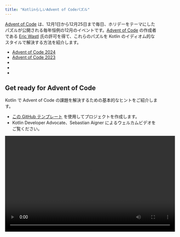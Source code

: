 ```yaml
---
title: "KotlinらしいAdvent of Codeパズル"
---
```

[Advent of Code](https://adventofcode.com/) は、12月1日から12月25日まで毎日、ホリデーをテーマにしたパズルが公開される毎年恒例の12月のイベントです。[Advent of Code](https://adventofcode.com/) の作成者である [Eric Wastl](http://was.tl/) 氏の許可を得て、これらのパズルを Kotlin のイディオム的なスタイルで解決する方法を紹介します。

* [Advent of Code 2024](https://www.youtube.com/playlist?list=PLlFc5cFwUnmwHaD3-qeoLHnho_PY2g9JX)
* [Advent of Code 2023](https://www.youtube.com/playlist?list=PLlFc5cFwUnmzk0wvYW4aTl57F2VNkFisU)
* [](#advent-of-code-2022)
* [](#advent-of-code-2021)
* [](#advent-of-code-2020)

## Get ready for Advent of Code

Kotlin で Advent of Code の課題を解決するための基本的なヒントをご紹介します。

* [この GitHub テンプレート](https://github.com/kotlin-hands-on/advent-of-code-kotlin-template) を使用してプロジェクトを作成します。
* Kotlin Developer Advocate、Sebastian Aigner によるウェルカムビデオをご覧ください。

<video width="560" height="315" src="https://www.youtube.com/v/6-XSehwRgSY" title="Get Ready for Advent of Code 2021"/>

## Advent of Code 2022

### Day 1: Calorie counting

[Kotlin Advent of Code template](https://github.com/kotlin-hands-on/advent-of-code-kotlin-template) と、Kotlin での文字列とコレクションの操作に便利な関数、
たとえば [`maxOf()`](https://kotlinlang.org/api/latest/jvm/stdlib/kotlin.collections/max-of.html) や [`sumOf()`](https://kotlinlang.org/api/latest/jvm/stdlib/kotlin.collections/sum-of.html) などについて学びます。
拡張関数が、ソリューションを適切な方法で構成するのにどのように役立つかを見てみましょう。

* [Advent of Code](https://adventofcode.com/2022/day/1) でパズルの説明をお読みください
* ビデオでソリューションをチェックしてください。

<img src="/img/youtube.svg" alt="YouTube" width="25" style={{verticalAlign: 'middle'}}/> [Advent of Code 2022 Day 1 | Kotlin](https://www.youtube.com/watch?v=ntbsbqLCKDs)

### Day 2: Rock paper scissors

Kotlin の `Char` 型の操作を理解し、`Pair` 型と `to` コンストラクターがパターンマッチングとうまく連携する方法を見てみましょう。
[`compareTo()`](https://kotlinlang.org/api/latest/jvm/stdlib/kotlin/-comparable/compare-to.html) 関数を使用して、独自のオブジェクトを並べ替える方法を理解しましょう。

* [Advent of Code](https://adventofcode.com/2022/day/2) でパズルの説明をお読みください
* ビデオでソリューションをチェックしてください。

<img src="/img/youtube.svg" alt="YouTube" width="25" style={{verticalAlign: 'middle'}}/> [Advent of Code 2022 Day 2 | Kotlin](https://www.youtube.com/watch?v=Fn0SY2yGDSA)

### Day 3: Rucksack reorganization

[kotlinx.benchmark](https://github.com/Kotlin/kotlinx-benchmark) ライブラリが、コードのパフォーマンス特性を理解するのにどのように役立つかを学びましょう。
`intersect` のような集合演算が、重複するデータの選択にどのように役立つかを確認し、
同じソリューションのさまざまな実装間のパフォーマンス比較を見てみましょう。

* [Advent of Code](https://adventofcode.com/2022/day/3) でパズルの説明をお読みください
* ビデオでソリューションをチェックしてください。

<img src="/img/youtube.svg" alt="YouTube" width="25" style={{verticalAlign: 'middle'}}/> [Advent of Code 2022 Day 3 | Kotlin](https://www.youtube.com/watch?v=IPLfo4zXNjk)

### Day 4: Camp cleanup

`infix` 関数と `operator` 関数がコードをより表現力豊かにする方法、
および `String` 型と `IntRange` 型の拡張関数が入力の解析を容易にする方法を見てみましょう。

* [Advent of Code](https://adventofcode.com/2022/day/4) でパズルの説明をお読みください
* ビデオでソリューションをチェックしてください。

<img src="/img/youtube.svg" alt="YouTube" width="25" style={{verticalAlign: 'middle'}}/> [Advent of Code 2022 Day 4 | Kotlin](https://www.youtube.com/watch?v=dBIbr55YS0A)

### Day 5: Supply stacks

ファクトリー関数を使用してより複雑なオブジェクトを構築する方法、
正規表現の使用方法、および両端 [`ArrayDeque`](https://kotlinlang.org/api/latest/jvm/stdlib/kotlin.collections/-array-deque/) 型について学びましょう。

* [Advent of Code](https://adventofcode.com/2022/day/5) でパズルの説明をお読みください
* ビデオでソリューションをチェックしてください。

<img src="/img/youtube.svg" alt="YouTube" width="25" style={{verticalAlign: 'middle'}}/> [Advent of Code 2022 Day 5 | Kotlin](https://www.youtube.com/watch?v=lKq6r5Nt8Yo)

### Day 6: Tuning trouble

[kotlinx.benchmark](https://github.com/Kotlin/kotlinx-benchmark) ライブラリを使用した、より詳細なパフォーマンス調査をご覧ください。
同じソリューションの 16 種類のバリエーションの特性を比較します。

* [Advent of Code](https://adventofcode.com/2022/day/6) でパズルの説明をお読みください
* ビデオでソリューションをチェックしてください。

<img src="/img/youtube.svg" alt="YouTube" width="25" style={{verticalAlign: 'middle'}}/> [Advent of Code 2022 Day 6 | Kotlin](https://www.youtube.com/watch?v=VbBhaQhW0zk)

### Day 7: No space left on device

ツリー構造をモデル化する方法を学び、プログラムで Kotlin コードを生成するデモをご覧ください。

* [Advent of Code](https://adventofcode.com/2022/day/7) でパズルの説明をお読みください
* ビデオでソリューションをチェックしてください。

<img src="/img/youtube.svg" alt="YouTube" width="25" style={{verticalAlign: 'middle'}}/> [Advent of Code 2022 Day 7 | Kotlin](https://www.youtube.com/watch?v=Q819VW8yxFo)

### Day 8: Treetop tree house

動作中の `sequence` ビルダーをご覧ください。
また、プログラムの最初のドラフトとイディオム的な Kotlin ソリューションがどれだけ異なるかを見てみましょう（スペシャルゲスト Roman Elizarov！）。

* [Advent of Code](https://adventofcode.com/2022/day/8) でパズルの説明をお読みください
* ビデオでソリューションをチェックしてください。

<img src="/img/youtube.svg" alt="YouTube" width="25" style={{verticalAlign: 'middle'}}/> [Advent of Code 2022 Day 8 | Kotlin](https://www.youtube.com/watch?v=6d6FXFh-UdA)

### Day 9: Rope bridge

`run` 関数、ラベル付きの戻り値、および `coerceIn` や `zipWithNext` のような便利な標準ライブラリ関数を見てみましょう。
`List` コンストラクターと `MutableList` コンストラクターを使用して、指定されたサイズのリストを構築する方法を見てみましょう。
また、問題文の Kotlin ベースの視覚化を垣間見ることができます。

* [Advent of Code](https://adventofcode.com/2022/day/9) でパズルの説明をお読みください
* ビデオでソリューションをチェックしてください。

<img src="/img/youtube.svg" alt="YouTube" width="25" style={{verticalAlign: 'middle'}}/> [Advent of Code 2022 Day 9 | Kotlin](https://www.youtube.com/watch?v=ShU9dNUa_3g)

### Day 10: Cathode-ray tube

範囲と `in` 演算子が範囲のチェックを自然にする方法、
関数パラメーターを受信機に変える方法、および `tailrec` 修飾子の簡単な調査について学びましょう。

* [Advent of Code](https://adventofcode.com/2022/day/10) でパズルの説明をお読みください
* ビデオでソリューションをチェックしてください。

<img src="/img/youtube.svg" alt="YouTube" width="25" style={{verticalAlign: 'middle'}}/> [Advent of Code 2022 Day 10 | Kotlin](https://www.youtube.com/watch?v=KVyeNmFHoL4)

### Day 11: Monkey in the middle

可変の
命令型コードから、不変および読み取り専用のデータ構造を利用する、より関数的なアプローチに移行する方法を見てみましょう。
コンテキストレシーバー、およびゲストが Advent of Code 専用に独自の視覚化ライブラリを構築した方法について学びましょう。

* [Advent of Code](https://adventofcode.com/2022/day/11) でパズルの説明をお読みください
* ビデオでソリューションをチェックしてください。

<img src="/img/youtube.svg" alt="YouTube" width="25" style={{verticalAlign: 'middle'}}/> [Advent of Code 2022 Day 11 | Kotlin](https://www.youtube.com/watch?v=1eBSyPe_9j0)

### Day 12: Hill Climbing algorithm

Kotlin でキュー、`ArrayDeque`、関数参照、および `tailrec` 修飾子を使用して、パス検索の問題を解決します。

* [Advent of Code](https://adventofcode.com/2022/day/12) でパズルの説明をお読みください
* ビデオでソリューションをチェックしてください。

<img src="/img/youtube.svg" alt="YouTube" width="25" style={{verticalAlign: 'middle'}}/> [Advent of Code 2022 Day 12 | Kotlin](https://www.youtube.com/watch?v=tJ74hi_3sk8)

## Advent of Code 2021

:::tip
[Advent of Code 2021 に関するブログ投稿](https://blog.jetbrains.com/kotlin/2021/11/advent-of-code-2021-in-kotlin/) をお読みください。

:::

### Day 1: Sonar sweep

windowed 関数と count 関数を適用して、整数のペアとトリプレットを操作します。

* [Advent of Code](https://adventofcode.com/2021/day/1) でパズルの説明をお読みください
* [Kotlin Blog](https://blog.jetbrains.com/kotlin/2021/12/advent-of-code-2021-in-kotlin-day-1) で Anton Arhipov からソリューションを確認してください
  またはビデオをご覧ください。

<img src="/img/youtube.svg" alt="YouTube" width="25" style={{verticalAlign: 'middle'}}/> [Advent of Code 2021 in Kotlin, Day 1: Sonar Sweep](https://www.youtube.com/watch?v=76IzmtOyiHw)

### Day 2: Dive!

デストラクチャリング宣言と `when` 式について学びます。

* [Advent of Code](https://adventofcode.com/2021/day/2) でパズルの説明をお読みください
* [GitHub](https://github.com/asm0dey/aoc-2021/blob/main/src/Day02.kt) で Pasha Finkelshteyn からソリューションを確認してください
  またはビデオをご覧ください。

<img src="/img/youtube.svg" alt="YouTube" width="25" style={{verticalAlign: 'middle'}}/> [Advent of Code 2021 in Kotlin, Day 2: Dive!](https://www.youtube.com/watch?v=4A2WwniJdNc)

### Day 3: Binary diagnostic

2 進数を操作するさまざまな方法を探ります。

* [Advent of Code](https://adventofcode.com/2021/day/3) でパズルの説明をお読みください
* [Kotlin Blog](https://blog.jetbrains.com/kotlin/2021/12/advent-of-code-2021-in-kotlin-day-3/) で Sebastian Aigner からソリューションを確認してください
  またはビデオをご覧ください。

<img src="/img/youtube.svg" alt="YouTube" width="25" style={{verticalAlign: 'middle'}}/> [Advent of Code 2021 in Kotlin, Day 3: Binary Diagnostic](https://www.youtube.com/watch?v=mF2PTnnOi8w)

### Day 4: Giant squid

入力を解析し、より便利な処理のためにいくつかのドメインクラスを導入する方法を学びます。

* [Advent of Code](https://adventofcode.com/2021/day/4) でパズルの説明をお読みください
* [GitHub](https://github.com/antonarhipov/advent-of-code-2021/blob/main/src/Day04.kt) で Anton Arhipov からソリューションを確認してください
  またはビデオをご覧ください。

<img src="/img/youtube.svg" alt="YouTube" width="25" style={{verticalAlign: 'middle'}}/> [Advent of Code 2021 in Kotlin, Day 4: Giant Squid](https://www.youtube.com/watch?v=wL6sEoLezPQ)

## Advent of Code 2020

:::tip
[GitHub リポジトリ](https://github.com/kotlin-hands-on/advent-of-code-2020/) で Advent of Code 2020 パズルのすべてのソリューションを見つけることができます。

:::

### Day 1: Report repair

入力の処理、リストの反復処理、マップを作成するさまざまな方法、およびコードを簡素化するための [`let`](scope-functions#let)
関数について学習します。

* [Advent of Code](https://adventofcode.com/2020/day/1) でパズルの説明をお読みください
* [Kotlin Blog](https://blog.jetbrains.com/kotlin/2021/07/advent-of-code-in-idiomatic-kotlin/) で Svetlana Isakova からソリューションを確認してください
またはビデオをご覧ください。

<img src="/img/youtube.svg" alt="YouTube" width="25" style={{verticalAlign: 'middle'}}/> [Learn Kotlin With the Kotlin Team: Advent of Code 2020 #1](https://www.youtube.com/watch?v=o4emra1xm88)

### Day 2: Password philosophy

文字列ユーティリティ関数、正規表現、コレクションの操作、および式を変換するのに [`let`](scope-functions#let)
関数がどのように役立つかについて学習します。

* [Advent of Code](https://adventofcode.com/2020/day/2) でパズルの説明をお読みください
* [Kotlin Blog](https://blog.jetbrains.com/kotlin/2021/07/advent-of-code-in-idiomatic-kotlin-day2/) で Svetlana Isakova からソリューションを確認してください
またはビデオをご覧ください。

<img src="/img/youtube.svg" alt="YouTube" width="25" style={{verticalAlign: 'middle'}}/> [Learn Kotlin with The Kotlin Team: Advent of Code 2020 #2](https://www.youtube.com/watch?v=MyvJ7G6aErQ)

### Day 3: Toboggan trajectory

命令型コードスタイルとより関数的なコードスタイルを比較し、ペアと [`reduce()`](https://kotlinlang.org/api/latest/jvm/stdlib/kotlin.collections/reduce.html)
関数を操作し、列選択モードでコードを編集し、整数のオーバーフローを修正します。

* [Advent of Code](https://adventofcode.com/2020/day/3) でパズルの説明をお読みください
* [GitHub](https://github.com/kotlin-hands-on/advent-of-code-2020/blob/master/src/day03/day3.kt) で Mikhail Dvorkin からソリューションを確認してください
またはビデオをご覧ください。

<img src="/img/youtube.svg" alt="YouTube" width="25" style={{verticalAlign: 'middle'}}/> [Learn Kotlin with the Kotlin Team: Advent of Code 2020 #3](https://www.youtube.com/watch?v=ounCIclwOAw)

### Day 4: Passport processing

[`when`](control-flow#when-expressions-and-statements) 式を適用し、入力を検証するさまざまな方法を探ります。
ユーティリティ関数、範囲の操作、セットメンバーシップのチェック、および特定の正規表現との照合。

* [Advent of Code](https://adventofcode.com/2020/day/4) でパズルの説明をお読みください
* [Kotlin Blog](https://blog.jetbrains.com/kotlin/2021/09/validating-input-advent-of-code-in-kotlin/) で Sebastian Aigner からソリューションを確認してください
またはビデオをご覧ください。

<img src="/img/youtube.svg" alt="YouTube" width="25" style={{verticalAlign: 'middle'}}/> [Learn Kotlin with the Kotlin Team: Advent of Code 2020 #4](https://www.youtube.com/watch?v=-kltG4Ztv1s)

### Day 5: Binary boarding

Kotlin 標準ライブラリ関数（`replace()`、`toInt()`、`find()`）を使用して、数値の 2 進数表現を操作し、
強力なローカル関数を探り、Kotlin 1.5 で `max()` 関数を使用する方法を学びます。

* [Advent of Code](https://adventofcode.com/2020/day/5) でパズルの説明をお読みください
* [Kotlin Blog](https://blog.jetbrains.com/kotlin/2021/09/idiomatic-kotlin-binary-representation/) で Svetlana Isakova からソリューションを確認してください
またはビデオをご覧ください。

<img src="/img/youtube.svg" alt="YouTube" width="25" style={{verticalAlign: 'middle'}}/> [Learn Kotlin with the Kotlin Team: Advent of Code 2020 #5](https://www.youtube.com/watch?v=XEFna3xyxeY)

### Day 6: Custom customs

標準ライブラリ関数 (`map()`、`reduce()`、`sumOf()`、`intersect()`、および `union()`) を使用して、文字列とコレクション内の文字をグループ化およびカウントする方法を学びます。

* [Advent of Code](https://adventofcode.com/2020/day/6) でパズルの説明をお読みください
* [Kotlin Blog](https://blog.jetbrains.com/kotlin/2021/09/idiomatic-kotlin-set-operations/) で Anton Arhipov からソリューションを確認してください
またはビデオをご覧ください。

<img src="/img/youtube.svg" alt="YouTube" width="25" style={{verticalAlign: 'middle'}}/> [Learn Kotlin with the Kotlin Team: Advent of Code 2020 #6](https://www.youtube.com/watch?v=QLAB0kZ-Tqc)

### Day 7: Handy haversacks

正規表現の使用方法、マップ内の値の動的な計算のために Kotlin から Java の `compute()` メソッドを HashMap で使用する方法、
`forEachLine()` 関数を使用してファイルを読み取る方法を学び、2 種類の検索アルゴリズムを比較します。
深さ優先と幅優先。

* [Advent of Code](https://adventofcode.com/2020/day/7) でパズルの説明をお読みください
* [Kotlin Blog](https://blog.jetbrains.com/kotlin/2021/09/idiomatic-kotlin-traversing-trees/) で Pasha Finkelshteyn からソリューションを確認してください
またはビデオをご覧ください。

<img src="/img/youtube.svg" alt="YouTube" width="25" style={{verticalAlign: 'middle'}}/> [Learn Kotlin with the Kotlin Team: Advent of Code 2020 #7](https://www.youtube.com/watch?v=KyZiveDXWHw)

### Day 8: Handheld halting

シールドクラスとラムダを適用して命令を表し、Kotlin セットを適用してプログラムの実行でループを発見し、
シーケンスと `sequence { }` ビルダー関数を使用して遅延コレクションを構築し、実験的な
`measureTimedValue()` 関数を試して、パフォーマンスメトリクスを確認します。

* [Advent of Code](https://adventofcode.com/2020/day/8) でパズルの説明をお読みください
* [Kotlin Blog](https://blog.jetbrains.com/kotlin/2021/10/idiomatic-kotlin-simulating-a-console/) で Sebastian Aigner からソリューションを確認してください
またはビデオをご覧ください。

<img src="/img/youtube.svg" alt="YouTube" width="25" style={{verticalAlign: 'middle'}}/> [Learn Kotlin with the Kotlin Team: Advent of Code 2020 #8](https://www.youtube.com/watch?v=0GWTTSMatO8)

### Day 9: Encoding error

`any()`、`firstOrNull()`、`firstNotNullOfOrNull()`、`windowed()`、`takeIf()`、および`scan()` 関数を使用して、Kotlin でリストを操作するさまざまな方法を調べます。これらは、Kotlin のイディオム的なスタイルを示しています。

* [Advent of Code](https://adventofcode.com/2020/day/9) でパズルの説明をお読みください
* [Kotlin Blog](https://blog.jetbrains.com/kotlin/2021/10/idiomatic-kotlin-working-with-lists/) で Svetlana Isakova からソリューションを確認してください
またはビデオをご覧ください。

<img src="/img/youtube.svg" alt="YouTube" width="25" style={{verticalAlign: 'middle'}}/> [Learn Kotlin with the Kotlin Team: Advent of Code 2020 #9](https://www.youtube.com/watch?v=vj3J9MuF1mI)

## What's next?

* [Kotlin Koans](koans) でより多くのタスクを完了する
* JetBrains Academy の無料 [Kotlin Core track](https://hyperskill.org/tracks?category=4&utm_source=jbkotlin_hs&utm_medium=referral&utm_campaign=kotlinlang-docs&utm_content=button_1&utm_term=22.03.23) で動作するアプリケーションを作成する